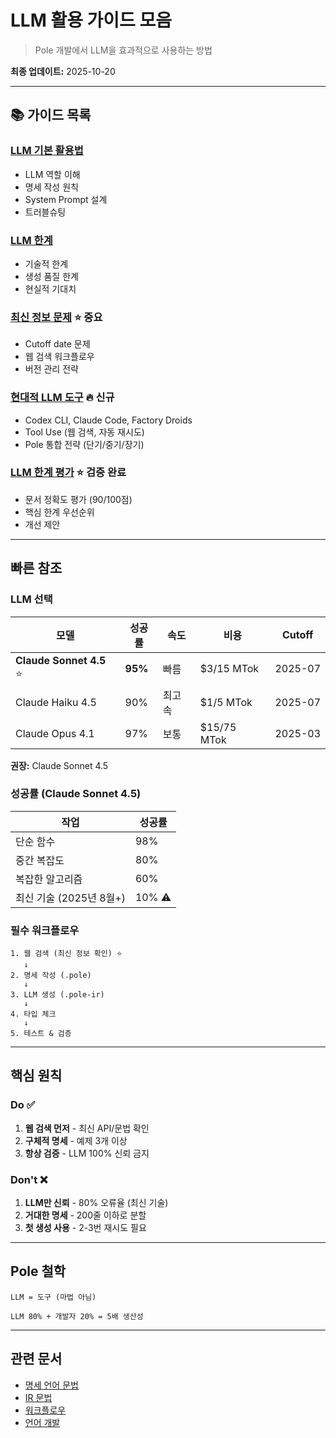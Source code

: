 # LLM 활용 가이드 모음

> Pole 개발에서 LLM을 효과적으로 사용하는 방법

**최종 업데이트:** 2025-10-20

---

## 📚 가이드 목록

### [LLM 기본 활용법](USAGE.md)
- LLM 역할 이해
- 명세 작성 원칙
- System Prompt 설계
- 트러블슈팅

### [LLM 한계](LIMITATIONS.md)
- 기술적 한계
- 생성 품질 한계
- 현실적 기대치

### [최신 정보 문제](LATEST_INFO.md) ⭐ 중요
- Cutoff date 문제
- 웹 검색 워크플로우
- 버전 관리 전략

### [현대적 LLM 도구](MODERN_TOOLS.md) 🔥 신규
- Codex CLI, Claude Code, Factory Droids
- Tool Use (웹 검색, 자동 재시도)
- Pole 통합 전략 (단기/중기/장기)

### [LLM 한계 평가](ASSESSMENT.md) ⭐ 검증 완료
- 문서 정확도 평가 (90/100점)
- 핵심 한계 우선순위
- 개선 제안

---

## 빠른 참조

### LLM 선택

| 모델 | 성공률 | 속도 | 비용 | Cutoff |
|------|--------|------|------|--------|
| **Claude Sonnet 4.5** ⭐ | **95%** | 빠름 | $3/15 MTok | 2025-07 |
| Claude Haiku 4.5 | 90% | 최고속 | $1/5 MTok | 2025-07 |
| Claude Opus 4.1 | 97% | 보통 | $15/75 MTok | 2025-03 |

**권장:** Claude Sonnet 4.5

### 성공률 (Claude Sonnet 4.5)

| 작업 | 성공률 |
|------|--------|
| 단순 함수 | 98% |
| 중간 복잡도 | 80% |
| 복잡한 알고리즘 | 60% |
| 최신 기술 (2025년 8월+) | 10% ⚠️ |

### 필수 워크플로우

```
1. 웹 검색 (최신 정보 확인) ⭐
   ↓
2. 명세 작성 (.pole)
   ↓
3. LLM 생성 (.pole-ir)
   ↓
4. 타입 체크
   ↓
5. 테스트 & 검증
```

---

## 핵심 원칙

### Do ✅
1. **웹 검색 먼저** - 최신 API/문법 확인
2. **구체적 명세** - 예제 3개 이상
3. **항상 검증** - LLM 100% 신뢰 금지

### Don't ❌
1. **LLM만 신뢰** - 80% 오류율 (최신 기술)
2. **거대한 명세** - 200줄 이하로 분할
3. **첫 생성 사용** - 2-3번 재시도 필요

---

## Pole 철학

```
LLM = 도구 (마법 아님)

LLM 80% + 개발자 20% = 5배 생산성
```

---

## 관련 문서

- [명세 언어 문법](../../../specs/syntax-v0.md)
- [IR 문법](../../../specs/ir-syntax.md)
- [워크플로우](../../../specs/workflow.md)
- [언어 개발](../LANGUAGE_DEV.md)
